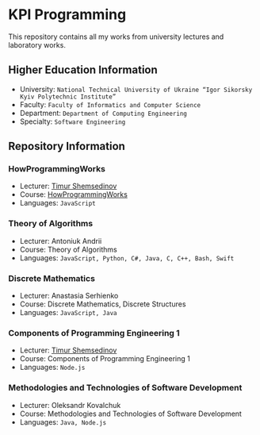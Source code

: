 # KPI Programming
This repository contains all my works from university lectures and laboratory works.

## Higher Education Information
- University: ```National Technical University of Ukraine “Igor Sikorsky Kyiv Polytechnic Institute”```
- Faculty: ```Faculty of Informatics and Computer Science```
- Department: ```Department of Computing Engineering```
- Specialty: ```Software Engineering```

## Repository Information

### HowProgrammingWorks
- Lecturer: [Timur Shemsedinov](https://github.com/tshemsedinov)
- Course: [HowProgrammingWorks](https://github.com/HowProgrammingWorks)
- Languages: ```JavaScript```

### Theory of Algorithms
- Lecturer: Antoniuk Andrii
- Course: Theory of Algorithms
- Languages: ```JavaScript, Python, C#, Java, C, C++, Bash, Swift```

### Discrete Mathematics
- Lecturer: Anastasia Serhienko
- Course: Discrete Mathematics, Discrete Structures
- Languages: ```JavaScript, Java```

### Components of Programming Engineering 1
- Lecturer: [Timur Shemsedinov](https://github.com/tshemsedinov)
- Course: Components of Programming Engineering 1
- Languages: ```Node.js```

### Methodologies and Technologies of Software Development
- Lecturer: Oleksandr Kovalchuk
- Course: Methodologies and Technologies of Software Development
- Languages: ```Java, Node.js```
